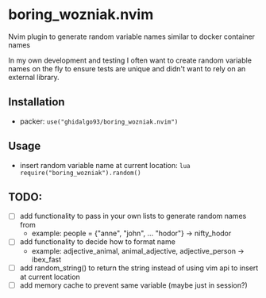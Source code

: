 # boring_wozniak.nvim
Nvim plugin to generate random variable names similar to docker container names

In my own development and testing I often want to create random variable names on the fly to ensure
tests are unique and didn't want to rely on an external library.

## Installation
- packer: `use("ghidalgo93/boring_wozniak.nvim")`

## Usage
- insert random variable name at current location: `lua require("boring_wozniak").random()`

## TODO:

- [ ] add functionality to pass in your own lists to generate random names from
    - example: people = {"anne", "john", ... "hodor"} -> nifty_hodor
- [ ] add functionality to decide how to format name
    - example: adjective_animal, animal_adjective, adjective_person -> ibex_fast
- [ ] add random_string() to return the string instead of using vim api to insert at current location
- [ ] add memory cache to prevent same variable (maybe just in session?)
